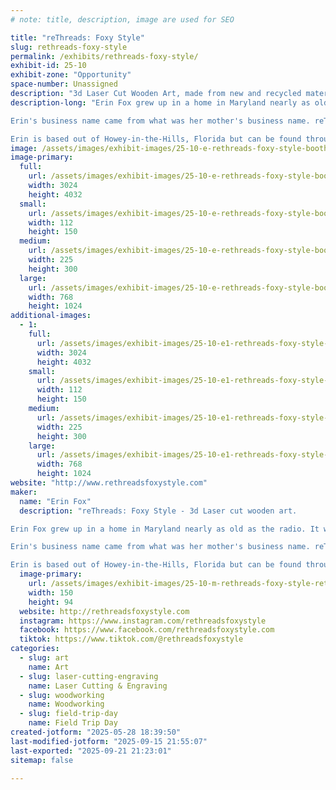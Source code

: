 ```yaml
---
# note: title, description, image are used for SEO

title: "reThreads: Foxy Style"
slug: rethreads-foxy-style
permalink: /exhibits/rethreads-foxy-style/
exhibit-id: 25-10
exhibit-zone: "Opportunity"
space-number: Unassigned
description: "3d Laser Cut Wooden Art, made from new and recycled materials."
description-long: "Erin Fox grew up in a home in Maryland nearly as old as the radio. It was her parents who helped to pave the way to her discovering her passion for creating. Erin's parents renovated their house and barn to include a workshop with every toll you could imagine. They even dug out a basement and turned it into a ceramic's studio. Those experiences, and that love and passion for creating something beautiful from something forgotten or tossed aside, helped form her into who she is today and what she creates. 

Erin's business name came from what was her mother's business name. reThreads. But, now she is walking in her own style, reThreads: Foxy Style. Her husband purchased a Laser at the beginning of Covid and that was what catapulted her business making 3d Laser Cut Wooden Art. As a Mother and Wife her art helps put food on the table and pave the way for her kids to create their own dreams.

Erin is based out of Howey-in-the-Hills, Florida but can be found throughout Central Florida at various craft shows and festivals!"
image: /assets/images/exhibit-images/25-10-e-rethreads-foxy-style-booth-pic-225x300.jpg
image-primary: 
  full:
    url: /assets/images/exhibit-images/25-10-e-rethreads-foxy-style-booth-pic-full.jpg
    width: 3024
    height: 4032
  small:
    url: /assets/images/exhibit-images/25-10-e-rethreads-foxy-style-booth-pic-112x150.jpg
    width: 112
    height: 150
  medium:
    url: /assets/images/exhibit-images/25-10-e-rethreads-foxy-style-booth-pic-225x300.jpg
    width: 225
    height: 300
  large:
    url: /assets/images/exhibit-images/25-10-e-rethreads-foxy-style-booth-pic-768x1024.jpg
    width: 768
    height: 1024
additional-images: 
  - 1:
    full:
      url: /assets/images/exhibit-images/25-10-e1-rethreads-foxy-style-scene-1-full.jpeg
      width: 3024
      height: 4032
    small:
      url: /assets/images/exhibit-images/25-10-e1-rethreads-foxy-style-scene-1-112x150.jpeg
      width: 112
      height: 150
    medium:
      url: /assets/images/exhibit-images/25-10-e1-rethreads-foxy-style-scene-1-225x300.jpeg
      width: 225
      height: 300
    large:
      url: /assets/images/exhibit-images/25-10-e1-rethreads-foxy-style-scene-1-768x1024.jpeg
      width: 768
      height: 1024
website: "http://www.rethreadsfoxystyle.com"
maker: 
  name: "Erin Fox"
  description: "reThreads: Foxy Style - 3d Laser cut wooden art.

Erin Fox grew up in a home in Maryland nearly as old as the radio. It was her parents who helped to pave the way to her discovering her passion for creating. Erin's parents renovated their house and barn to include a workshop with every toll you could imagine. They even dug out a basement and turned it into a ceramic's studio. Those experiences, and that love and passion for creating something beautiful from something forgotten or tossed aside, helped form her into who she is today and what she creates. 

Erin's business name came from what was her mother's business name. reThreads. But, now she is walking in her own style, reThreads: Foxy Style. Her husband purchased a Laser at the beginning of Covid and that was what catapulted her business making 3d Laser Cut Wooden Art. As a Mother and Wife her art helps put food on the table and pave the way for her kids to create their own dreams.

Erin is based out of Howey-in-the-Hills, Florida but can be found throughout Central Florida at various craft shows and festivals!"
  image-primary:
    url: /assets/images/exhibit-images/25-10-m-rethreads-foxy-style-rethreads-logo-150x94.jpg
    width: 150
    height: 94
  website: http://rethreadsfoxystyle.com
  instagram: https://www.instagram.com/rethreadsfoxystyle
  facebook: https://www.facebook.com/rethreadsfoxystyle.com
  tiktok: https://www.tiktok.com/@rethreadsfoxystyle
categories: 
  - slug: art
    name: Art
  - slug: laser-cutting-engraving
    name: Laser Cutting & Engraving
  - slug: woodworking
    name: Woodworking
  - slug: field-trip-day
    name: Field Trip Day
created-jotform: "2025-05-28 18:39:50"
last-modified-jotform: "2025-09-15 21:55:07"
last-exported: "2025-09-21 21:23:01"
sitemap: false

---
```

